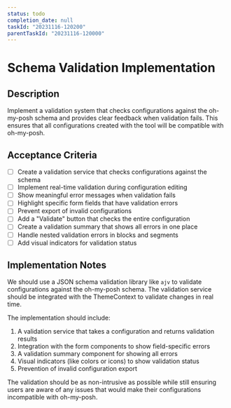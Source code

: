 ```yaml
---
status: todo
completion_date: null
taskId: "20231116-120200"
parentTaskId: "20231116-120000"
---
```


# Schema Validation Implementation

## Description

Implement a validation system that checks configurations against the oh-my-posh schema and provides clear feedback when validation fails. This ensures that all configurations created with the tool will be compatible with oh-my-posh.

## Acceptance Criteria

- [ ] Create a validation service that checks configurations against the schema
- [ ] Implement real-time validation during configuration editing
- [ ] Show meaningful error messages when validation fails
- [ ] Highlight specific form fields that have validation errors
- [ ] Prevent export of invalid configurations
- [ ] Add a "Validate" button that checks the entire configuration
- [ ] Create a validation summary that shows all errors in one place
- [ ] Handle nested validation errors in blocks and segments
- [ ] Add visual indicators for validation status

## Implementation Notes

We should use a JSON schema validation library like `ajv` to validate configurations against the oh-my-posh schema. The validation service should be integrated with the ThemeContext to validate changes in real time.

The implementation should include:

1. A validation service that takes a configuration and returns validation results
2. Integration with the form components to show field-specific errors
3. A validation summary component for showing all errors
4. Visual indicators (like colors or icons) to show validation status
5. Prevention of invalid configuration export

The validation should be as non-intrusive as possible while still ensuring users are aware of any issues that would make their configurations incompatible with oh-my-posh.
